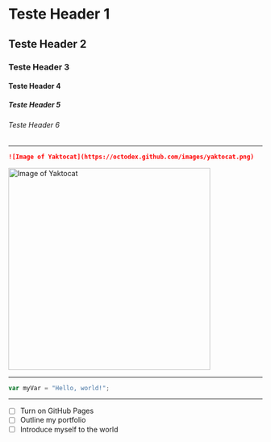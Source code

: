 # Teste Header 1
## Teste Header 2
### Teste Header 3
#### Teste Header 4
##### Teste Header 5
###### Teste Header 6

-----------------------------------------------------------------------------
```markdown
![Image of Yaktocat](https://octodex.github.com/images/yaktocat.png)
```

<img alt="Image of Yaktocat" src=https://octodex.github.com/images/yaktocat.png width=400>

-----------------------------------------------------------------------------

``` javascript
var myVar = "Hello, world!";
```

-----------------------------------------------------------------------------
- [ ] Turn on GitHub Pages
- [ ] Outline my portfolio
- [ ] Introduce myself to the world

